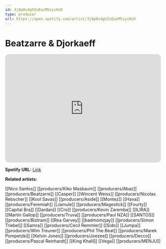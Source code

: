 ```yaml
---
id: 3j0p8s4ghZuEazM5zyiHsD
type: producer
url: https://open.spotify.com/artist/3j0p8s4ghZuEazM5zyiHsD
---
```

# Beatzarre & Djorkaeff

<iframe style="border-radius:12px" src="https://open.spotify.com/embed/artist/3j0p8s4ghZuEazM5zyiHsD" width="100%" height="352" frameBorder="0" allowfullscreen="" allow="autoplay; clipboard-write; encrypted-media; fullscreen; picture-in-picture" loading="lazy"></iframe>

**Spotify URL:** [Link](https://open.spotify.com/artist/3j0p8s4ghZuEazM5zyiHsD)

**Related artists:**

[[Nico Santos]]
[[producers/Kiko Masbaum]]
[[producers/Abaz]]
[[producers/Beatzarre]]
[[Casper]]
[[Wincent Weiss]]
[[producers/Nicolas Rebscher]]
[[Kool Savas]]
[[producers/Aside]]
[[Montez]]
[[Hava]]
[[producers/Feremiah]]
[[Jamule]]
[[producers/Magestick]]
[[Fourty]]
[[Capital Bra]]
[[Dardan]]
[[Cro]]
[[producers/Kevin Zaremba]]
[[ILIRA]]
[[Martin Gallop]]
[[producers/Truva]]
[[producers/Paul NZA]]
[[SANTOS]]
[[producers/Biztram]]
[[Rea Garvey]]
[[badmómzjay]]
[[producers/Simon Triebel]]
[[Samra]]
[[producers/Cecil Remmler]]
[[Sido]]
[[Jumpa]]
[[producers/Wim Treuner]]
[[producers/Phil The Beat]]
[[producers/Marek Pompetzki]]
[[Kelvin Jones]]
[[producers/Joezee]]
[[producers/Decco]]
[[producers/Pascal Reinhardt]]
[[King Khalil]]
[[Vega]]
[[producers/MENJU]]
